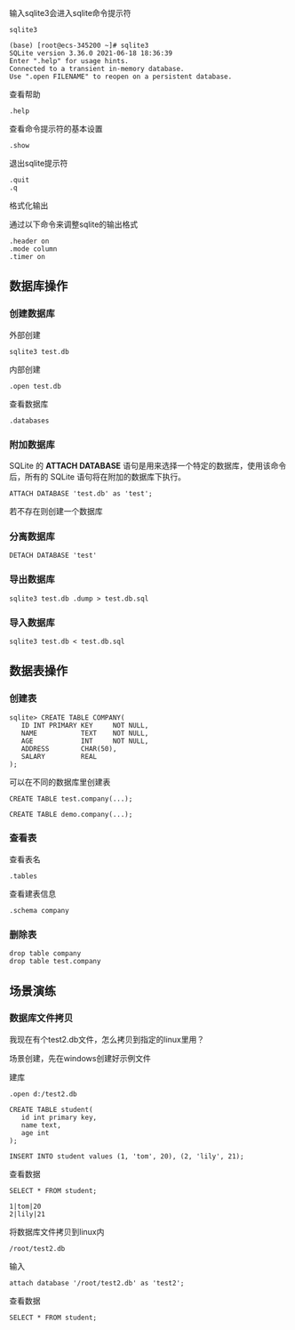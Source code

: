 输入sqlite3会进入sqlite命令提示符

```
sqlite3
```

```
(base) [root@ecs-345200 ~]# sqlite3
SQLite version 3.36.0 2021-06-18 18:36:39
Enter ".help" for usage hints.
Connected to a transient in-memory database.
Use ".open FILENAME" to reopen on a persistent database.
```

查看帮助

```
.help
```

查看命令提示符的基本设置

```
.show
```

退出sqlite提示符

```
.quit
.q
```

格式化输出

通过以下命令来调整sqlite的输出格式

```
.header on
.mode column
.timer on
```

## 数据库操作

### 创建数据库

外部创建

```
sqlite3 test.db
```

内部创建

```
.open test.db
```

查看数据库

```
.databases
```

### 附加数据库

SQLite 的 **ATTACH DATABASE** 语句是用来选择一个特定的数据库，使用该命令后，所有的 SQLite 语句将在附加的数据库下执行。

```
ATTACH DATABASE 'test.db' as 'test';
```

若不存在则创建一个数据库

### 分离数据库

```
DETACH DATABASE 'test'
```

### 导出数据库

```
sqlite3 test.db .dump > test.db.sql
```

### 导入数据库

```
sqlite3 test.db < test.db.sql
```



## 数据表操作

### 创建表

```sqlite
sqlite> CREATE TABLE COMPANY(
   ID INT PRIMARY KEY     NOT NULL,
   NAME           TEXT    NOT NULL,
   AGE            INT     NOT NULL,
   ADDRESS        CHAR(50),
   SALARY         REAL
);
```

可以在不同的数据库里创建表

```sqlite
CREATE TABLE test.company(...);

CREATE TABLE demo.company(...);
```

### 查看表

查看表名

```
.tables
```

查看建表信息

```
.schema company
```

### 删除表

```
drop table company
drop table test.company
```

## 场景演练

### 数据库文件拷贝

我现在有个test2.db文件，怎么拷贝到指定的linux里用？

场景创建，先在windows创建好示例文件

建库

```
.open d:/test2.db
```

```sqlite
CREATE TABLE student(
   id int primary key,
   name text,
   age int
);

INSERT INTO student values (1, 'tom', 20), (2, 'lily', 21);
```

查看数据

```sqlite
SELECT * FROM student;
```

```
1|tom|20
2|lily|21
```

将数据库文件拷贝到linux内

```
/root/test2.db
```

输入

```
attach database '/root/test2.db' as 'test2';
```

查看数据

```sqlite
SELECT * FROM student;
```







